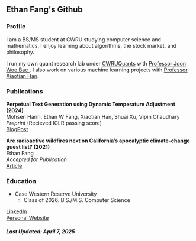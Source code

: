 ## Ethan Fang's Github
### Profile
I am a BS/MS student at CWRU studying computer science and mathematics. I enjoy learning about algorithms, the stock market, and philosophy.   

I run my own quant research lab under <a href = "https://github.com/cwruquants">CWRUQuants</a> with <a href="https://case.edu/weatherhead/about/faculty-and-staff-directory/joon-woo-bae"> Professor Joon Woo Bae </a>. I also work on various machine learning projects with <a href="https://ahxt.github.io/">Professor Xiaotian Han</a>.

### Publications

<b>Perpetual Text Generation using Dynamic Temperature Adjustment (2024)</b>   
Mohsen Hariri, Ethan W Fang, Xiaotian Han, Shuai Xu, Vipin Chaudhary  
<i>Preprint</i> (Recieved ICLR passing score)      
<a href="https://d2jud02ci9yv69.cloudfront.net/2025-04-28-perpetual-text-129/blog/perpetual-text/">BlogPost</a>   

<b>Are radioactive wildfires next on California’s apocalyptic climate-change guest list? (2021)</b>    
Ethan Fang   
<i>Accepted for Publication</i>    
<a href="https://www.sfchronicle.com/opinion/openforum/article/Are-radioactive-wildfires-the-next-on-16737625.php">Article</a>


### Education
- Case Western Reserve University
  - Class of 2026. B.S./M.S. Computer Science

  
<a href="https://www.linkedin.com/in/ethanwfang/">LinkedIn</a> <br>
<a href = "https://ethanwfang.github.io/website/">Personal Website</a>

<h5>Last Updated: April 7, 2025</h5>
  


